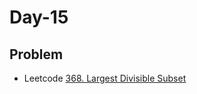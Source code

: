 # Day-15

## Problem
- Leetcode [368. Largest Divisible Subset](https://leetcode.com/problems/largest-divisible-subset/)

